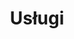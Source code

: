---
# GLOBAL 
layout: services
page_type: services
title: Usługi
published: true
hide_links: false
links_visible: true

#SEO
seo_title:  Projektujemy i programujemy rozwiązania dla Twojego biznesu
seo_description: |-
  Potrzebujesz skutecznych rozwiązań biznesowych? Wycenimy Twój projekt w 7 dni! Postaw na dedykowane oprogramowanie, responsywną stronę www i odpowiednią kreację swojej marki.

#HREFLANGS
display_hreflangs: false
hreflangs:
  -
    lang: x-default
    link: https://projets.io
  -
    lang: en
    link: https://projets.io

#MENU
top_line:
  menu_title: Usługi
  cta_title:

#SETTINGS
show_contact_in_footer: true

# SERVICES layout
header:
  title: <strong>Projektujemy i programujemy</strong> rozwiązania dla Twojego biznesu
  intro: |-
    Wspólnie opracujemy rozwiązanie odpowiadające potrzebom Twojego biznesu. Dzięki dobrze dopasowanym narzędziom wykorzystasz wszystkie możliwości do rozwoju i przeniesiesz swoją firmę lub startup na wyższy poziom.
  main_photo: /uploads/usługi-OG-image.jpg
services:
  -
    service: _services/aplikacje-internetowe.md
    casestudy: _casestudies/system-wms-expano.md
    side: left
  -
    service: _services/sklepy-internetowe.md
    casestudy: _casestudies/sklep-internetowy-manwoman-co.md
    side: right
  -
    service: _services/ux-ui.md
    casestudy: _casestudies/strona-internetowa-arcom-net-pl.md
    side: left 
  -
    service: _services/branding.md
    casestudy: _casestudies/sklep-internetowy-agdmaster-com.md
    side: right
---